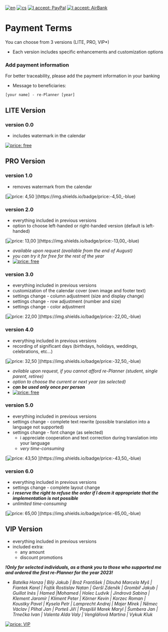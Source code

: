 [![en](https://img.shields.io/badge/lang-en-red.svg)](https://github.com/PepikVaio/reMarkable_re-Planner/blob/main/.github/PAYMENT.md)
[![cs](https://img.shields.io/badge/lang-cs-springgreen.svg)](https://github.com/PepikVaio/reMarkable_re-Planner/blob/main/.language_cs/PAYMENT.cs.md)
[![I accept: PayPal](https://img.shields.io/badge/accept-PayPal-blue)](http://paypal.me/josefwajsar)
[![I accept: AirBank](https://img.shields.io/badge/accept-AirBankBank-green)](https://www.airbank.cz/)

# Payment Terms

You can choose from 3 versions (LITE, PRO, VIP*)
* Each version includes specific enhancements and customization options

### Add payment information
For better traceability, please add the payment information in your banking
* Message to beneficiaries:
```
[your name] - re-Planner [year]
```



## LITE Version

### version 0.0
* includes watermark in the calendar

[![price: free](https://img.shields.io/badge/price:-free-blue)](https://github.com/PepikVaio/reMarkable_re-Planner/releases)


## PRO Version

### version 1.0
* removes watermark from the calendar

[![price: 4,50 $](https://img.shields.io/badge/price:-4,50_$-blue)](https://github.com/PepikVaio/reMarkable_re-Planner/blob/main/.github/PAYMENT_Currency/%24/4%2C50%20%24.png)

### version 2.0
* everything included in previous versions
* option to choose left-handed or right-handed version (default is left-handed)

[![price: 13,00 $](https://img.shields.io/badge/price:-13,00_$-blue)](https://github.com/PepikVaio/reMarkable_re-Planner/blob/main/.github/PAYMENT_Currency/%24/13%2C00%20%24.png)

* *available upon request (available from the end of August)*
* *you can try it for free for the rest of the year*
* [![price: free](https://img.shields.io/badge/price:-free-blue)](mailto:Wajsar.Josef@hotmail.com?subject=re-Planner%20(promotion%20end%20of%20August)&body=Hello%20Mr.%20Wajsar,%0AI%20am%20taking%20advantage%20of%20the%20promotion%20(available%20from%20the%20end%20of%20August).%0A%0APlease%20send%20me%20the%20re-Planner%20(version%202.0)%20for%20the%20remaining%20period%20of%20the%20year.%0AI%20am%20interested%20in%20the%20version%20for%20[fill%20in%20-%20left-handed,%20right-handed].%0A%0AThank%20you%20very%20much,%20with%20regards,%20[fill%20in].)



### version 3.0
* everything included in previous versions
* customization of the calendar cover (own image and footer text)
* settings change - column adjustment (size and display change)
* settings change - row adjustment (number and size)
* settings change - color adjustment

[![price: 22,00 $](https://img.shields.io/badge/price:-22,00_$-blue)](https://github.com/PepikVaio/reMarkable_re-Planner/blob/main/.github/PAYMENT_Currency/%24/22%2C00%20%24.png)

### version 4.0
* everything included in previous versions
* recording of significant days (birthdays, holidays, weddings, celebrations, etc...)

[![price: 32,50 $](https://img.shields.io/badge/price:-32,50_$-blue)](https://github.com/PepikVaio/reMarkable_re-Planner/blob/main/.github/PAYMENT_Currency/%24/32%2C50%20%24.png)

* *avilable upon request, if you cannot afford re-Planner (student, single parent, retiree)*
* *option to choose the current or next year (as selected)*
* ***can be used only once per person***
* [![price: free](https://img.shields.io/badge/price:-free-blue)](mailto:Wajsar.Josef@hotmail.com?subject=re-Planner%20(promotion%20for%20students,%20single%20parents,%20seniors)&body=Hello%20Mr.%20Wajsar,%0AI%20am%20taking%20advantage%20of%20the%20promotion%20(for%20students,%20single%20parents,%20seniors).%0A%0APlease%20contact%20me%20so%20that%20we%20can%20discuss%20the%20adjustments.%0AYes,%20I%20now%20that%20the%20promotion%20can%20only%20be%20used%20once%20per%20person.%0A%0AThank%20you%20very%20much,%20with%20regards,%20[fill%20in].)




### version 5.0
* everything included in previous versions
* settings change - complete text rewrite (possible translation into a language not supported)
* settings change - font change (as selected)
  * i appreciate cooperation and text correction during translation into your language
  * *very time-consuming*

[![price: 43,50 $](https://img.shields.io/badge/price:-43,50_$-blue)](https://github.com/PepikVaio/reMarkable_re-Planner/blob/main/.github/PAYMENT_Currency/%24/43%2C50%20%24.png)

### version 6.0
* everything included in previous versions
* settings change - complete layout change
* ***i reserve the right to refuse the order if I deem it appropriate that the implementation is not possible***
* *unlimited time-consuming*

[![price: 65,00 $](https://img.shields.io/badge/price:-65,00_$-blue)](https://github.com/PepikVaio/reMarkable_re-Planner/blob/main/.github/PAYMENT_Currency/%24/65%2C00%20%24.png)


## VIP Version
* everything included in previous versions
* included extra:
  * any amount
  * discount promotions
 
***!Only for selected individuals, as a thank you to those who supported me and ordered the first re-Planner for the year 2023!***
* *Batelka Honza | Bilý Jakub | Brož František | Dlouhá Marcela Myš | Fiantek Karel | Fojtik Rostislav Natan | Geršl Zdeněk | Grombíř Jakub | Guillot Inès | Hamed |Mohamed | Holec Ludvik | Jindrová Sabina | Klement Jaromír | Kliment Peter | Körner Kevin | Korzec Roman | Koustky Pavel | Kysela Petr | Lamprecht Andrej | Majer Mirek | Němec Václav | Plíhal Jan | Porteš Jiří | Pospíšil Marek Maryl | Šumbera Jan | Trnečka Ivan | Valenta Alda Valy | Venglářová Martina | Vykuk Kluk*

[![price: VIP](https://img.shields.io/badge/price:-V_I_P_*-yellow)](https://github.com/PepikVaio/reMarkable_re-Planner/blob/main/.github/PAYMENT_Currency/%24/VIP.png)
